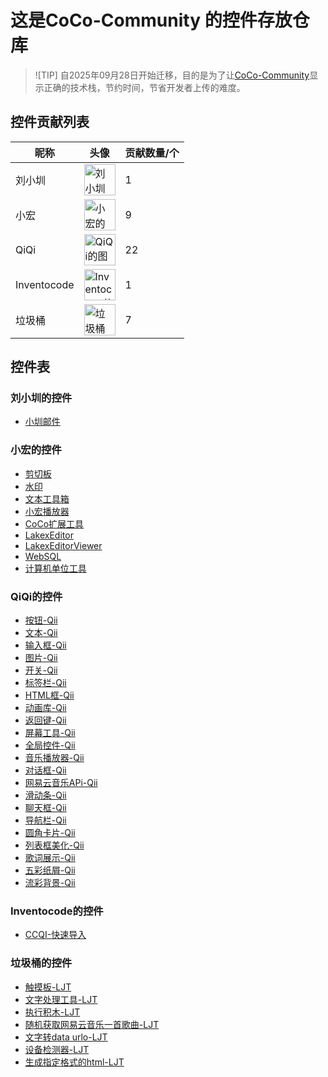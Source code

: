 # 这是CoCo-Community 的控件存放仓库

>![TIP]
>自2025年09月28日开始迁移，目的是为了让[CoCo-Community](https://github.com/zitzhen/CoCo-Community)显示正确的技术栈，节约时间，节省开发者上传的难度。

## 控件贡献列表
| 昵称   |头像| 贡献数量/个 |
| ------ |---| ----------- |
| 刘小圳 |<a href="https://github.com/iamliuxiaozhen"><img src="https://avatars.githubusercontent.com/u/149680880?v=4" width="50" height="50" alt="刘小圳的图片"></a> | 1           |
| 小宏 |<a href="https://github.com/xiaohong2022"><img src="https://avatars.githubusercontent.com/u/97574185?v=4" width="50" height="50" alt="小宏的图片"></a> |9 |
| QiQi |<a href="https://github.com/Qiqi29"><img src="https://avatars.githubusercontent.com/u/112358908?v=4" width="50" height="50" alt="QiQi的图片"></a> | 22|
| Inventocode |<a href="https://github.com/Inventocode"><img src="https://avatars.githubusercontent.com/u/138981212?v=4" width="50" height="50" alt="Inventocode的图片"></a> | 1|
| 垃圾桶 |<a href="https://github.com/LJT-YTWH"><img src="https://avatars.githubusercontent.com/u/202535413?v=4" width="50" height="50" alt="垃圾桶的图片"></a> | 7|

## 控件表
### 刘小圳的控件
 - [小圳邮件]()
 ### 小宏的控件
 - [剪切板]()
 - [水印]()
 - [文本工具箱]()
 - [小宏播放器]()
 - [CoCo扩展工具]()
 - [LakexEditor]()
 - [LakexEditorViewer]()
 - [WebSQL]()
 - [计算机单位工具]()
### QiQi的控件
- [按钮-Qii]()
- [文本-Qii]()
- [输入框-Qii]()
- [图片-Qii]()
- [开关-Qii]()
- [标签栏-Qii]()
- [HTML框-Qii]()
- [动画库-Qii]()
- [返回键-Qii]()
- [屏幕工具-Qii]()
- [全局控件-Qii]()
- [音乐播放器-Qii]()
- [对话框-Qii]()
- [网易云音乐APi-Qii]()
- [滑动条-Qii]()
- [聊天框-Qii]()
- [导航栏-Qii]()
- [圆角卡片-Qii]()
- [列表框美化-Qii]()
- [歌词展示-Qii]()
- [五彩纸屑-Qii]()
- [流彩背景-Qii]()
### Inventocode的控件
- [CCQI-快速导入]()
### 垃圾桶的控件
- [触摸板-LJT]()
- [文字处理工具-LJT]()
- [执行积木-LJT]()
- [随机获取网易云音乐一首歌曲-LJT]()
- [文字转data urlo-LJT]()
- [设备检测器-LJT]()
- [生成指定格式的html-LJT]()
